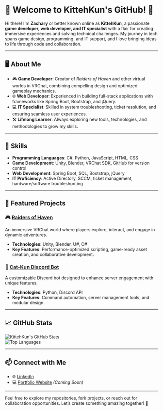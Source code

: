 # 👋 Welcome to KittehKun's GitHub! 🐾

Hi there! I'm **Zachary** or better known online as **KittehKun**, a passionate **game developer, web developer, and IT specialist** with a flair for creating immersive experiences and solving technical challenges. My journey in tech spans game design, programming, and IT support, and I love bringing ideas to life through code and collaboration.  

---

## 🖥️ About Me  

- 🎮 **Game Developer**: Creator of *Raiders of Haven* and other virtual worlds in VRChat, combining compelling design and optimized gameplay mechanics.  
- 🌐 **Web Developer**: Experienced in building full-stack applications with frameworks like Spring Boot, Bootstrap, and jQuery.  
- 💻 **IT Specialist**: Skilled in system troubleshooting, ticket resolution, and ensuring seamless user experiences.  
- 🛠️ **Lifelong Learner**: Always exploring new tools, technologies, and methodologies to grow my skills.  

---

## 🔧 Skills  

- **Programming Languages**: C#, Python, JavaScript, HTML, CSS  
- **Game Development**: Unity, Blender, VRChat SDK, GitHub for version control  
- **Web Development**: Spring Boot, SQL, Bootstrap, jQuery  
- **IT Proficiency**: Active Directory, SCCM, ticket management, hardware/software troubleshooting  

---

## 🌟 Featured Projects  

### 🎮 [Raiders of Haven](https://vrchat.com/home/launch?worldId=wrld_61f13d37-2af5-4f46-812a-275a35ad174b&instanceId=0)  
An immersive VRChat world where players explore, interact, and engage in dynamic adventures.  
- **Technologies**: Unity, Blender, U#, C#  
- **Key Features**: Performance-optimized scripting, game-ready asset creation, and collaborative development.  

### 🤖 [Cat-Kun Discord Bot](https://github.com/KittehKun/Cat-Kun-Discord-Bot/tree/master)  
A customizable Discord bot designed to enhance server engagement with unique features.  
- **Technologies**: Python, Discord API  
- **Key Features**: Command automation, server management tools, and modular design.  

---

## 📈 GitHub Stats  

![KittehKun's GitHub Stats](https://github-readme-stats.vercel.app/api?username=KittehKun&show_icons=true&theme=tokyonight)  
![Top Languages](https://github-readme-stats.vercel.app/api/top-langs/?username=KittehKun&layout=compact&theme=tokyonight)  

---

## 📫 Connect with Me  

- 🌐 [LinkedIn](https://www.linkedin.com/in/zachary-hunt-se/)  
- 💻 [Portfolio Website](#) *(Coming Soon)*  

---

Feel free to explore my repositories, fork projects, or reach out for collaboration opportunities. Let’s create something amazing together! 🚀

